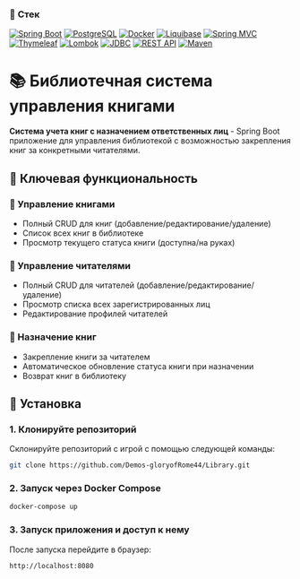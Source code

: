 ### 🔩 **Cтек**

[![Spring Boot](https://img.shields.io/badge/Spring%20Boot-3.4.4-6DB33F?logo=spring-boot)](https://spring.io/projects/spring-boot)
[![PostgreSQL](https://img.shields.io/badge/PostgreSQL-15-316192?logo=postgresql)](https://www.postgresql.org/)
[![Docker](https://img.shields.io/badge/Docker-24.0-2496ED?logo=docker)](https://www.docker.com/)
[![Liquibase](https://img.shields.io/badge/Liquibase-4.23-2962FF?logo=liquibase)](https://www.liquibase.org/)
[![Spring MVC](https://img.shields.io/badge/Spring%20MVC-6.0-6DB33F?logo=spring)](https://docs.spring.io/spring-framework/reference/web.html)
[![Thymeleaf](https://img.shields.io/badge/Thymeleaf-3.4.4-005F0F?logo=thymeleaf)](https://www.thymeleaf.org/)
[![Lombok](https://img.shields.io/badge/Lombok-1.18.36-47a1c6?logo=lombok)](https://projectlombok.org/)
[![JDBC](https://img.shields.io/badge/JDBC%20Template-3.4.4-red)](https://docs.spring.io/spring-framework/docs/current/javadoc-api/org/springframework/jdbc/core/JdbcTemplate.html)
[![REST API](https://img.shields.io/badge/REST%20API-brightgreen)](https://restfulapi.net/)
[![Maven](https://img.shields.io/badge/Apache%20Maven-3.9.5-C71A36?logo=apache-maven)](https://maven.apache.org/)

# 📚 Библиотечная система управления книгами

**Система учета книг с назначением ответственных лиц** - Spring Boot приложение для управления библиотекой с возможностью закрепления книг за конкретными читателями.

## 🌟 Ключевая функциональность

### 📖 Управление книгами
- Полный CRUD для книг (добавление/редактирование/удаление)
- Список всех книг в библиотеке
- Просмотр текущего статуса книги (доступна/на руках)

### 👥 Управление читателями
- Полный CRUD для читателей (добавление/редактирование/удаление)
- Просмотр списка всех зарегистрированных лиц
- Редактирование профилей читателей

### 🔗 Назначение книг
- Закрепление книги за читателем
- Автоматическое обновление статуса книги при назначении
- Возврат книг в библиотеку

## 🚀 Установка

### 1. Клонируйте репозиторий

Склонируйте репозиторий с игрой с помощью следующей команды:

```bash
git clone https://github.com/Demos-gloryofRome44/Library.git
```

### 2. Запуск через Docker Compose

```bash
docker-compose up
```

### 3. Запуск приложения и доступ к нему 
После запуска перейдите в браузер:

```bash
http://localhost:8080
```

